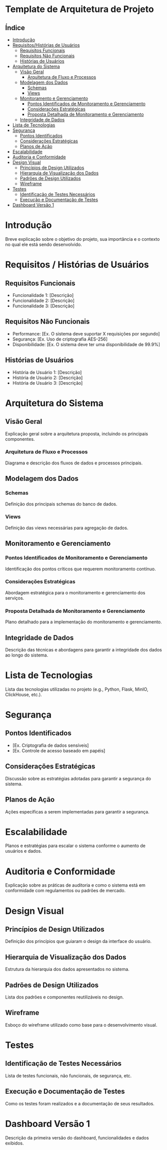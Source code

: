 # Template de Arquitetura de Projeto

## Índice
- [Introdução](#introdução)
- [Requisitos/Histórias de Usuários](#requisitoshistórias-de-usuários)
  - [Requisitos Funcionais](#requisitos-funcionais)
  - [Requisitos Não Funcionais](#requisitos-não-funcionais)
  - [Histórias de Usuários](#histórias-de-usuários)
- [Arquitetura do Sistema](#arquitetura-do-sistema)
  - [Visão Geral](#visão-geral)
    - [Arquitetura de Fluxo e Processos](#arquitetura-de-fluxo-e-processos)
  - [Modelagem dos Dados](#modelagem-dos-dados)
    - [Schemas](#schemas)
    - [Views](#views)
  - [Monitoramento e Gerenciamento](#monitoramento-e-gerenciamento)
    - [Pontos Identificados de Monitoramento e Gerenciamento](#pontos-identificados-de-monitoramento-e-gerenciamento)
    - [Considerações Estratégicas](#considerações-estratégicas)
    - [Proposta Detalhada de Monitoramento e Gerenciamento](#proposta-detalhada-de-monitoramento-e-gerenciamento)
  - [Integridade de Dados](#integridade-de-dados)
- [Lista de Tecnologias](#lista-de-tecnologias)
- [Segurança](#segurança)
  - [Pontos Identificados](#pontos-identificados)
  - [Considerações Estratégicas](#considerações-estratégicas)
  - [Planos de Ação](#planos-de-ação)
- [Escalabilidade](#escalabilidade)
- [Auditoria e Conformidade](#auditoria-e-conformidade)
- [Design Visual](#design-visual)
  - [Princípios de Design Utilizados](#princípios-de-design-utilizados)
  - [Hierarquia de Visualização dos Dados](#hierarquia-de-visualização-dos-dados)
  - [Padrões de Design Utilizados](#padrões-de-design-utilizados)
  - [Wireframe](#wireframe)
- [Testes](#testes)
  - [Identificação de Testes Necessários](#identificação-de-testes-necessários)
  - [Execução e Documentação de Testes](#execução-e-documentação-de-testes)
- [Dashboard Versão 1](#dashboard-versão-1)


# Introdução
Breve explicação sobre o objetivo do projeto, sua importância e o contexto no qual ele está sendo desenvolvido.

# Requisitos / Histórias de Usuários

## Requisitos Funcionais
- Funcionalidade 1: [Descrição]
- Funcionalidade 2: [Descrição]
- Funcionalidade 3: [Descrição]

## Requisitos Não Funcionais
- Performance: [Ex. O sistema deve suportar X requisições por segundo]
- Segurança: [Ex. Uso de criptografia AES-256]
- Disponibilidade: [Ex. O sistema deve ter uma disponibilidade de 99.9%]

## Histórias de Usuários
- História de Usuário 1: [Descrição]
- História de Usuário 2: [Descrição]
- História de Usuário 3: [Descrição]

# Arquitetura do Sistema

## Visão Geral
Explicação geral sobre a arquitetura proposta, incluindo os principais componentes.

### Arquitetura de Fluxo e Processos
Diagrama e descrição dos fluxos de dados e processos principais.

## Modelagem dos Dados
### Schemas
Definição dos principais schemas do banco de dados.

### Views
Definição das views necessárias para agregação de dados.

## Monitoramento e Gerenciamento
### Pontos Identificados de Monitoramento e Gerenciamento
Identificação dos pontos críticos que requerem monitoramento contínuo.

### Considerações Estratégicas
Abordagem estratégica para o monitoramento e gerenciamento dos serviços.

### Proposta Detalhada de Monitoramento e Gerenciamento
Plano detalhado para a implementação do monitoramento e gerenciamento.

## Integridade de Dados
Descrição das técnicas e abordagens para garantir a integridade dos dados ao longo do sistema.

# Lista de Tecnologias
Lista das tecnologias utilizadas no projeto (e.g., Python, Flask, MinIO, ClickHouse, etc.).

# Segurança

## Pontos Identificados
- [Ex. Criptografia de dados sensíveis]
- [Ex. Controle de acesso baseado em papéis]

## Considerações Estratégicas
Discussão sobre as estratégias adotadas para garantir a segurança do sistema.

## Planos de Ação
Ações específicas a serem implementadas para garantir a segurança.

# Escalabilidade
Planos e estratégias para escalar o sistema conforme o aumento de usuários e dados.

# Auditoria e Conformidade
Explicação sobre as práticas de auditoria e como o sistema está em conformidade com regulamentos ou padrões de mercado.

# Design Visual

## Princípios de Design Utilizados
Definição dos princípios que guiaram o design da interface do usuário.

## Hierarquia de Visualização dos Dados
Estrutura da hierarquia dos dados apresentados no sistema.

## Padrões de Design Utilizados
Lista dos padrões e componentes reutilizáveis no design.

## Wireframe
Esboço do wireframe utilizado como base para o desenvolvimento visual.

# Testes

## Identificação de Testes Necessários
Lista de testes funcionais, não funcionais, de segurança, etc.

## Execução e Documentação de Testes
Como os testes foram realizados e a documentação de seus resultados.

# Dashboard Versão 1
Descrição da primeira versão do dashboard, funcionalidades e dados exibidos.
